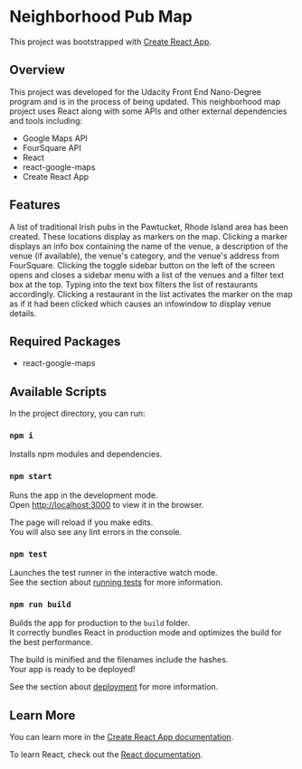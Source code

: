 # Neighborhood Pub Map

This project was bootstrapped with [Create React App](https://github.com/facebook/create-react-app).

## Overview
This project was developed for the Udacity Front End Nano-Degree program and is in the process of being updated. This neighborhood map project uses React along with some APIs and other external dependencies and tools including:

* Google Maps API
* FourSquare API
* React
* react-google-maps 
* Create React App

## Features
A list of traditional Irish pubs in the Pawtucket, Rhode Island area has been created. These locations display as markers on the map. Clicking a marker displays an info box containing the name of the venue, a description of the venue (if available), the venue's category, and the venue's address from FourSquare. Clicking the toggle sidebar button on the left of the screen opens and closes a sidebar menu with a list of the venues and a filter text box at the top. Typing into the text box filters the list of restaurants accordingly. Clicking a restaurant in the list activates the marker on the map as if it had been clicked which causes an infowindow to display venue details. 

## Required Packages

* react-google-maps

## Available Scripts

In the project directory, you can run:

### `npm i`

Installs npm modules and dependencies.

### `npm start`

Runs the app in the development mode.<br>
Open [http://localhost:3000](http://localhost:3000) to view it in the browser.

The page will reload if you make edits.<br>
You will also see any lint errors in the console.

### `npm test`

Launches the test runner in the interactive watch mode.<br>
See the section about [running tests](https://facebook.github.io/create-react-app/docs/running-tests) for more information.

### `npm run build`

Builds the app for production to the `build` folder.<br>
It correctly bundles React in production mode and optimizes the build for the best performance.

The build is minified and the filenames include the hashes.<br>
Your app is ready to be deployed!

See the section about [deployment](https://facebook.github.io/create-react-app/docs/deployment) for more information.

## Learn More

You can learn more in the [Create React App documentation](https://facebook.github.io/create-react-app/docs/getting-started).

To learn React, check out the [React documentation](https://reactjs.org/).
